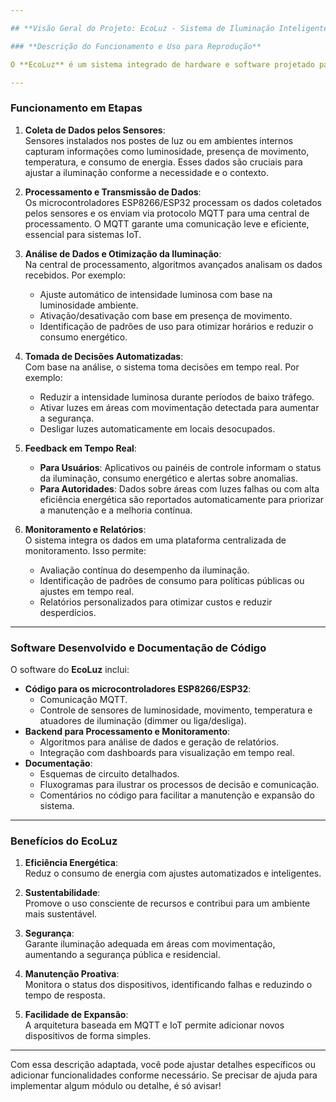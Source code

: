 ```yaml
---

## **Visão Geral do Projeto: EcoLuz - Sistema de Iluminação Inteligente para Eco**

### **Descrição do Funcionamento e Uso para Reprodução**

O **EcoLuz** é um sistema integrado de hardware e software projetado para monitorar, automatizar e otimizar o uso de iluminação pública e residencial, promovendo eficiência energética e sustentabilidade. Ele utiliza sensores, microcontroladores e o protocolo MQTT para comunicação em tempo real entre os dispositivos e uma central de processamento.

---
```


### **Funcionamento em Etapas**

1. **Coleta de Dados pelos Sensores**:  
   Sensores instalados nos postes de luz ou em ambientes internos capturam informações como luminosidade, presença de movimento, temperatura, e consumo de energia. Esses dados são cruciais para ajustar a iluminação conforme a necessidade e o contexto.

2. **Processamento e Transmissão de Dados**:  
   Os microcontroladores ESP8266/ESP32 processam os dados coletados pelos sensores e os enviam via protocolo MQTT para uma central de processamento. O MQTT garante uma comunicação leve e eficiente, essencial para sistemas IoT.

3. **Análise de Dados e Otimização da Iluminação**:  
   Na central de processamento, algoritmos avançados analisam os dados recebidos. Por exemplo:
   - Ajuste automático de intensidade luminosa com base na luminosidade ambiente.
   - Ativação/desativação com base em presença de movimento.
   - Identificação de padrões de uso para otimizar horários e reduzir o consumo energético.

4. **Tomada de Decisões Automatizadas**:  
   Com base na análise, o sistema toma decisões em tempo real. Por exemplo:
   - Reduzir a intensidade luminosa durante períodos de baixo tráfego.
   - Ativar luzes em áreas com movimentação detectada para aumentar a segurança.
   - Desligar luzes automaticamente em locais desocupados.

5. **Feedback em Tempo Real**:  
   - **Para Usuários**: Aplicativos ou painéis de controle informam o status da iluminação, consumo energético e alertas sobre anomalias.  
   - **Para Autoridades**: Dados sobre áreas com luzes falhas ou com alta eficiência energética são reportados automaticamente para priorizar a manutenção e a melhoria contínua.

6. **Monitoramento e Relatórios**:  
   O sistema integra os dados em uma plataforma centralizada de monitoramento. Isso permite:
   - Avaliação contínua do desempenho da iluminação.
   - Identificação de padrões de consumo para políticas públicas ou ajustes em tempo real.
   - Relatórios personalizados para otimizar custos e reduzir desperdícios.

---

### **Software Desenvolvido e Documentação de Código**

O software do **EcoLuz** inclui:

- **Código para os microcontroladores ESP8266/ESP32**:
  - Comunicação MQTT.
  - Controle de sensores de luminosidade, movimento, temperatura e atuadores de iluminação (dimmer ou liga/desliga).
- **Backend para Processamento e Monitoramento**:
  - Algoritmos para análise de dados e geração de relatórios.
  - Integração com dashboards para visualização em tempo real.
- **Documentação**:
  - Esquemas de circuito detalhados.
  - Fluxogramas para ilustrar os processos de decisão e comunicação.
  - Comentários no código para facilitar a manutenção e expansão do sistema.

---

### **Benefícios do EcoLuz**

1. **Eficiência Energética**:  
   Reduz o consumo de energia com ajustes automatizados e inteligentes.  

2. **Sustentabilidade**:  
   Promove o uso consciente de recursos e contribui para um ambiente mais sustentável.

3. **Segurança**:  
   Garante iluminação adequada em áreas com movimentação, aumentando a segurança pública e residencial.  

4. **Manutenção Proativa**:  
   Monitora o status dos dispositivos, identificando falhas e reduzindo o tempo de resposta.

5. **Facilidade de Expansão**:  
   A arquitetura baseada em MQTT e IoT permite adicionar novos dispositivos de forma simples.

---

Com essa descrição adaptada, você pode ajustar detalhes específicos ou adicionar funcionalidades conforme necessário. Se precisar de ajuda para implementar algum módulo ou detalhe, é só avisar!
